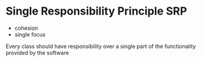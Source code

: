 # Single Responsibility Principle SRP

- cohesion
- single focus

Every class should have responsibility over a single part of the functionality provided by the software
